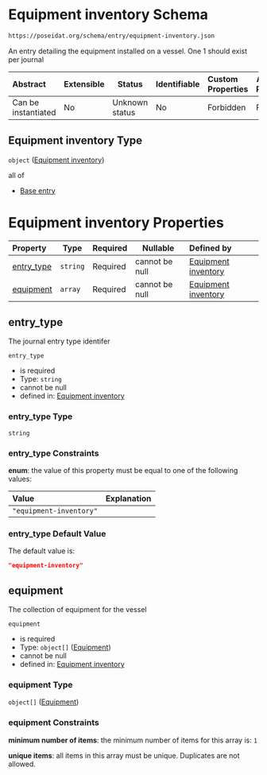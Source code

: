 # Equipment inventory Schema

```txt
https://poseidat.org/schema/entry/equipment-inventory.json
```

An entry detailing the equipment installed on a vessel. One 1 should exist per journal


| Abstract            | Extensible | Status         | Identifiable | Custom Properties | Additional Properties | Access Restrictions | Defined In                                                                                |
| :------------------ | ---------- | -------------- | ------------ | :---------------- | --------------------- | ------------------- | ----------------------------------------------------------------------------------------- |
| Can be instantiated | No         | Unknown status | No           | Forbidden         | Forbidden             | none                | [equipment-inventory.json](schemas/entry/equipment-inventory.json "open original schema") |

## Equipment inventory Type

`object` ([Equipment inventory](equipment-inventory.md))

all of

-   [Base entry](arrival-allof-base-entry.md "check type definition")

# Equipment inventory Properties

| Property                  | Type     | Required | Nullable       | Defined by                                                                                                                                                          |
| :------------------------ | -------- | -------- | -------------- | :------------------------------------------------------------------------------------------------------------------------------------------------------------------ |
| [entry_type](#entry_type) | `string` | Required | cannot be null | [Equipment inventory](equipment-inventory-properties-entry_type.md "https&#x3A;//poseidat.org/schema/entry/equipment-inventory.json#/properties/entry_type")        |
| [equipment](#equipment)   | `array`  | Required | cannot be null | [Equipment inventory](equipment-inventory-properties-equipment-on-board.md "https&#x3A;//poseidat.org/schema/entry/equipment-inventory.json#/properties/equipment") |

## entry_type

The journal entry type identifer


`entry_type`

-   is required
-   Type: `string`
-   cannot be null
-   defined in: [Equipment inventory](equipment-inventory-properties-entry_type.md "https&#x3A;//poseidat.org/schema/entry/equipment-inventory.json#/properties/entry_type")

### entry_type Type

`string`

### entry_type Constraints

**enum**: the value of this property must be equal to one of the following values:

| Value                   | Explanation |
| :---------------------- | ----------- |
| `"equipment-inventory"` |             |

### entry_type Default Value

The default value is:

```json
"equipment-inventory"
```

## equipment

The collection of equipment for the vessel


`equipment`

-   is required
-   Type: `object[]` ([Equipment](equipment-inventory-properties-equipment-on-board-equipment.md))
-   cannot be null
-   defined in: [Equipment inventory](equipment-inventory-properties-equipment-on-board.md "https&#x3A;//poseidat.org/schema/entry/equipment-inventory.json#/properties/equipment")

### equipment Type

`object[]` ([Equipment](equipment-inventory-properties-equipment-on-board-equipment.md))

### equipment Constraints

**minimum number of items**: the minimum number of items for this array is: `1`

**unique items**: all items in this array must be unique. Duplicates are not allowed.
